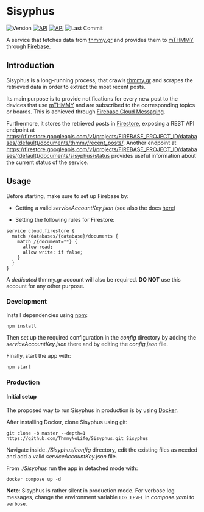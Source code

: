 # Sisyphus
![Version](https://img.shields.io/github/package-json/v/ThmmyNoLife/Sisyphus/master.svg?color=red)
[![API](https://img.shields.io/badge/API-Recent_posts-orange.svg?style==flat)](https://firestore.googleapis.com/v1/projects/mthmmy-release-3aef0/databases/(default)/documents/thmmy/recent_posts/)
[![API](https://img.shields.io/badge/API-Status-blue.svg?style==flat)](https://firestore.googleapis.com/v1/projects/mthmmy-release-3aef0/databases/(default)/documents/sisyphus/status/)
![Last Commit](https://img.shields.io/github/last-commit/ThmmyNoLife/Sisyphus/develop.svg)

A service that fetches data from [thmmy.gr](https://www.thmmy.gr/) and provides them to [mTHMMY](https://github.com/ThmmyNoLife/mTHMMY) through [Firebase](https://firebase.google.com/).

## Introduction

Sisyphus is a long-running process, that crawls [thmmy.gr](https://www.thmmy.gr/) and scrapes the retrieved data in order to extract the most recent posts.

Its main purpose is to provide notifications for every new post to the devices that use [mTHMMY](https://github.com/ThmmyNoLife/mTHMMY) and are subscribed to the corresponding topics or boards. This is achieved through [Firebase Cloud Messaging](https://firebase.google.com/products/cloud-messaging).

Furthermore, it stores the retrieved posts in [Firestore](https://firebase.google.com/products/firestore), exposing a REST API endpoint at https://firestore.googleapis.com/v1/projects/FIREBASE_PROJECT_ID/databases/(default)/documents/thmmy/recent_posts/.
Another endpoint at https://firestore.googleapis.com/v1/projects/FIREBASE_PROJECT_ID/databases/(default)/documents/sisyphus/status provides useful information about the current status of the service.

## Usage

Before starting, make sure to set up Firebase by:
* Getting a valid *serviceAccountKey.json* (see also the docs [here](https://firebase.google.com/docs/admin/setup))

* Setting the following rules for Firestore:

```
service cloud.firestore {
  match /databases/{database}/documents {
    match /{document=**} {
      allow read;
      allow write: if false;
    }
  }
}
```
A *dedicated* thmmy.gr account will also be required. **DO NOT** use this account for any other purpose.

### Development

Install dependencies using [npm](https://www.npmjs.com/):

```shell
npm install
```

Then set up the required configuration in the *config* directory by adding the *serviceAccountKey.json* there and by editing the *config.json* file.

Finally, start the app with:

```shell
npm start
```

### Production

#### Initial setup

The proposed way to run Sisyphus in production is by using [Docker](https://www.docker.com/).

After installing Docker, clone Sisyphus using git:

```shell
git clone -b master --depth=1 https://github.com/ThmmyNoLife/Sisyphus.git Sisyphus
```

Navigate inside *./Sisyphus/config* directory, edit the existing files as needed and add a valid *serviceAccountKey.json* file.

From *./Sisyphus* run the app in detached mode with:

```shell
docker compose up -d
```

**Note**: Sisyphus is rather silent in production mode. For verbose log messages, change the environment variable `LOG_LEVEL` in *compose.yaml* to `verbose`.
